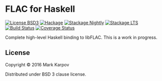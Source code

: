 # FLAC for Haskell

[![License BSD3](https://img.shields.io/badge/license-BSD3-brightgreen.svg)](http://opensource.org/licenses/BSD-3-Clause)
[![Hackage](https://img.shields.io/hackage/v/flac.svg?style=flat)](https://hackage.haskell.org/package/flac)
[![Stackage Nightly](http://stackage.org/package/flac/badge/nightly)](http://stackage.org/nightly/package/flac)
[![Stackage LTS](http://stackage.org/package/flac/badge/lts)](http://stackage.org/lts/package/flac)
[![Build Status](https://travis-ci.org/mrkkrp/flac.svg?branch=master)](https://travis-ci.org/mrkkrp/flac)
[![Coverage Status](https://coveralls.io/repos/mrkkrp/flac/badge.svg?branch=master&service=github)](https://coveralls.io/github/mrkkrp/flac?branch=master)

Complete high-level Haskell binding to libFLAC. This is a work in progress.

## License

Copyright © 2016 Mark Karpov

Distributed under BSD 3 clause license.
